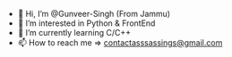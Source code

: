 - 👋 Hi, I’m @Gunveer-Singh (From Jammu)
- 👀 I’m interested in Python & FrontEnd 
- 🌱 I’m currently learning C/C++
- 📫 How to reach me => contactasssassings@gmail.com


<!---
Gunveer-Singh/Gunveer-Singh is a ✨ special ✨ repository because its `README.md` (this file) appears on your GitHub profile.
You can click the Preview link to take a look at your changes.
--->
